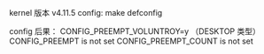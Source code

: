 kernel 版本 v4.11.5
config: make defconfig

config 后果：
CONFIG_PREEMPT_VOLUNTROY=y （DESKTOP 类型）
CONFIG_PREEMPT is not set
CONFIG_PREEMPT_COUNT is not set 
